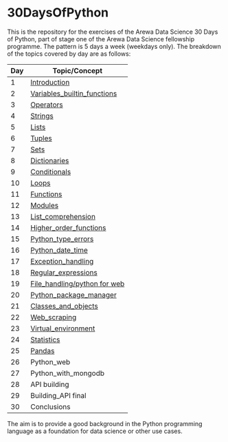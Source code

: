 # 30DaysOfPython

This is the repository for the exercises of the Arewa Data Science 30 Days of Python, part of stage one of the Arewa Data Science fellowship programme.
The pattern is 5 days a week (weekdays only).
The breakdown of the topics covered by day are as follows:

|Day|Topic/Concept|
|---|-----|
|1| [Introduction](<https://github.com/lukmanaj/30DaysOfPython/blob/main/day_001/helloworld.py>)|
|2| [Variables_builtin_functions](<https://github.com/lukmanaj/30DaysOfPython/blob/main/day_002/variables.py>)|
|3| [Operators](<https://github.com/lukmanaj/30DaysOfPython/blob/main/day_003/operators_day_3_exercises.py>)|
|4| [Strings](<https://github.com/lukmanaj/30DaysOfPython/blob/main/day_004/strings_day_4_exercises.py>)|
|5| [Lists](<https://github.com/lukmanaj/30DaysOfPython/blob/main/day_005/lists_day_5_exercises.py>)|
|6| [Tuples](<https://github.com/lukmanaj/30DaysOfPython/blob/main/day_006/tuples_day_6_exercises.py>)|
|7| [Sets](<https://github.com/lukmanaj/30DaysOfPython/blob/main/day_007/sets_day_7_exercises.py>)|
|8| [Dictionaries](<https://github.com/lukmanaj/30DaysOfPython/blob/main/day_008/dictionaries_day_8_exercises.py>)|
|9| [Conditionals](<https://github.com/lukmanaj/30DaysOfPython/blob/main/day_009/conditionals_day_9_exercises.py>)|
|10| [Loops](<https://github.com/lukmanaj/30DaysOfPython/blob/main/day_010/loops_day_10_exercises.py>)|
|11| [Functions](<https://github.com/lukmanaj/30DaysOfPython/blob/main/day_011/functions_day_11_exercises.py>)|
|12| [Modules](<https://github.com/lukmanaj/30DaysOfPython/blob/main/day_012/modules_day_12_exercises.py>)|
|13| [List_comprehension](<https://github.com/lukmanaj/30DaysOfPython/blob/main/day_013/list_comprehensions_day_13_exercises.py>)|
|14| [Higher_order_functions](<https://github.com/lukmanaj/30DaysOfPython/blob/main/day_014/higher_order_functions_day_14_exercises.py>)|
|15| [Python_type_errors](<https://github.com/lukmanaj/30DaysOfPython/blob/main/day_015/python_type_errors_day_15.py>)|
|16| [Python_date_time](<https://github.com/lukmanaj/30DaysOfPython/blob/main/day_016/python_datetime_day_16_exercises.py>)|
|17| [Exception_handling](<https://github.com/lukmanaj/30DaysOfPython/blob/main/day_017/day_17_exercises.py>)|
|18| [Regular_expressions](<https://github.com/lukmanaj/30DaysOfPython/blob/main/day_018/regular_expressions_day_18_exercises.py>)|
|19| [File_handling/python for web](<https://github.com/lukmanaj/30DaysOfPython/blob/main/day_019/file_handling_day_19_exercises.py>)|
|20| [Python_package_manager](<https://github.com/lukmanaj/30DaysOfPython/blob/main/day_020/python_package_manager_day_20_exercises.py>)|
|21| [Classes_and_objects](<https://github.com/lukmanaj/30DaysOfPython/blob/main/day_021/classes_and_objects_day_21_exercises.py>)|
|22| [Web_scraping](<https://github.com/lukmanaj/30DaysOfPython/blob/main/day_022/web_scraping_day_22_exercises.py>)|
|23| [Virtual_environment](<https://github.com/lukmanaj/30DaysOfPython/blob/main/day_023/virtual_environment_day_23_exercise.py>)|
|24| [Statistics](<https://github.com/lukmanaj/30DaysOfPython/blob/main/day_024/numpy_day_24_exercises.ipynb>)|
|25| [Pandas](<https://github.com/lukmanaj/30DaysOfPython/blob/main/day_025/pandas_day_25_exercises.ipynb>)|
|26| Python_web|
|27| Python_with_mongodb|
|28| API building|
|29| Building_API final|
|30| Conclusions|

The aim is to provide a good background in the Python programming language as a foundation for data science or other use cases.
